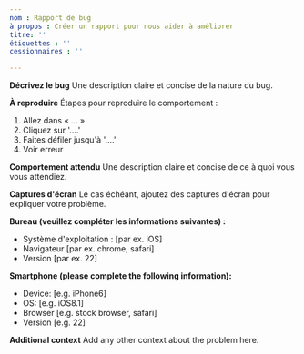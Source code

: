```yaml
---
nom : Rapport de bug
à propos : Créer un rapport pour nous aider à améliorer
titre: ''
étiquettes : ''
cessionnaires : ''

---
```


**Décrivez le bug**
Une description claire et concise de la nature du bug.

**À reproduire**
Étapes pour reproduire le comportement :
1. Allez dans « … »
2. Cliquez sur '....'
3. Faites défiler jusqu'à '....'
4. Voir erreur

**Comportement attendu**
Une description claire et concise de ce à quoi vous vous attendiez.

**Captures d'écran**
Le cas échéant, ajoutez des captures d'écran pour expliquer votre problème.

**Bureau (veuillez compléter les informations suivantes) :**
 - Système d'exploitation : [par ex. iOS]
 - Navigateur [par ex. chrome, safari]
 - Version [par ex. 22]

**Smartphone (please complete the following information):**
 - Device: [e.g. iPhone6]
 - OS: [e.g. iOS8.1]
 - Browser [e.g. stock browser, safari]
 - Version [e.g. 22]

**Additional context**
Add any other context about the problem here.
